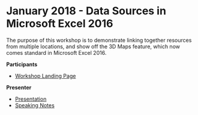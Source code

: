 # January 2018 - Data Sources in Microsoft Excel 2016

The purpose of this workshop is to demonstrate linking together resources from multiple locations,
and show off the 3D Maps feature, which now comes standard in Microsoft Excel 2016.

**Participants**
- [Workshop Landing Page](index.htm)

**Presenter**
- [Presentation](presentation.pptx)
- [Speaking Notes](speakingNotes.md)
